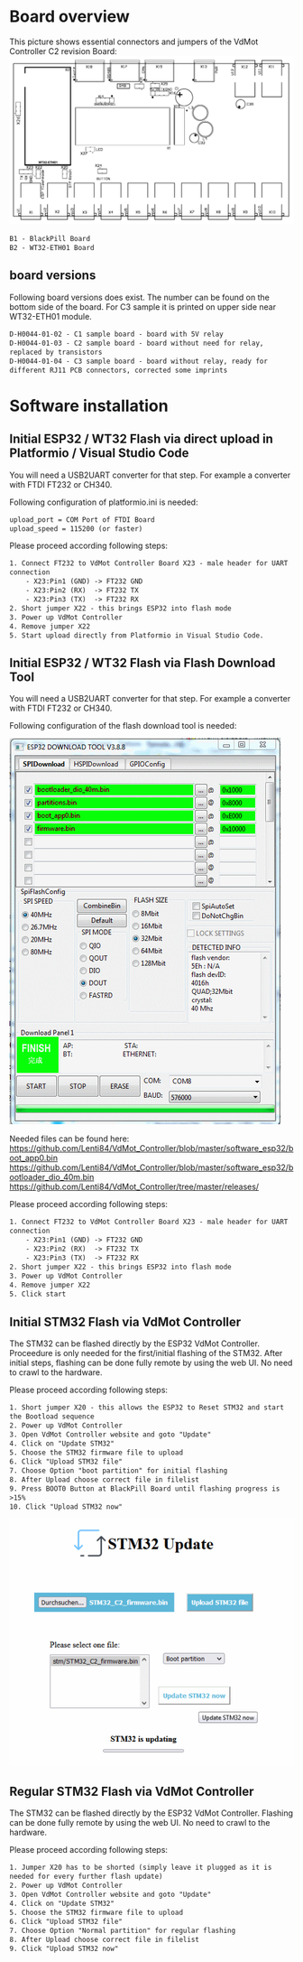 # Board overview

This picture shows essential connectors and jumpers of the VdMot Controller C2 revision Board:
![-](../hardware/tht_assembly_C2-sample.png "tht assembly drawing C2 revision")

    B1 - BlackPill Board
    B2 - WT32-ETH01 Board

## board versions
Following board versions does exist. The number can be found on the bottom side of the board. For C3 sample it is printed on upper side near WT32-ETH01 module.

    D-H0044-01-02 - C1 sample board - board with 5V relay
    D-H0044-01-03 - C2 sample board - board without need for relay, replaced by transistors
    D-H0044-01-04 - C3 sample board - board without relay, ready for different RJ11 PCB connectors, corrected some imprints

# Software installation
## Initial ESP32 / WT32 Flash via direct upload in Platformio / Visual Studio Code
You will need a USB2UART converter for that step. For example a converter with FTDI FT232 or CH340.

Following configuration of platformio.ini is needed:

    upload_port = COM Port of FTDI Board
    upload_speed = 115200 (or faster)
    
    
Please proceed according following steps:

    1. Connect FT232 to VdMot Controller Board X23 - male header for UART connection
        - X23:Pin1 (GND) -> FT232 GND 
        - X23:Pin2 (RX)  -> FT232 TX 
        - X23:Pin3 (TX)  -> FT232 RX 
    2. Short jumper X22 - this brings ESP32 into flash mode
    3. Power up VdMot Controller
    4. Remove jumper X22
    5. Start upload directly from Platformio in Visual Studio Code.



## Initial ESP32 / WT32 Flash via Flash Download Tool
You will need a USB2UART converter for that step. For example a converter with FTDI FT232 or CH340.

Following configuration of the flash download tool is needed:

![-](./esp32_flash_download_tool_config.png "ESP32 Flash Download Tool Configuration")

Needed files can be found here:<br>
https://github.com/Lenti84/VdMot_Controller/blob/master/software_esp32/boot_app0.bin<br>
https://github.com/Lenti84/VdMot_Controller/blob/master/software_esp32/bootloader_dio_40m.bin<br>
https://github.com/Lenti84/VdMot_Controller/tree/master/releases/
    
Please proceed according following steps:

    1. Connect FT232 to VdMot Controller Board X23 - male header for UART connection
        - X23:Pin1 (GND) -> FT232 GND 
        - X23:Pin2 (RX)  -> FT232 TX 
        - X23:Pin3 (TX)  -> FT232 RX 
    2. Short jumper X22 - this brings ESP32 into flash mode
    3. Power up VdMot Controller
    4. Remove jumper X22
    5. Click start
    

## Initial STM32 Flash via VdMot Controller
The STM32 can be flashed directly by the ESP32 VdMot Controller.
Proceedure is only needed for the first/initial flashing of the STM32.
After initial steps, flashing can be done fully remote by using the web UI. No need to crawl to the hardware.

Please proceed according following steps:

    1. Short jumper X20 - this allows the ESP32 to Reset STM32 and start the Bootload sequence
    2. Power up VdMot Controller
    3. Open VdMot Controller website and goto "Update"
    4. Click on "Update STM32"
    5. Choose the STM32 firmware file to upload
    6. Click "Upload STM32 file"
    7. Choose Option "boot partition" for initial flashing
    8. After Upload choose correct file in filelist
    9. Press BOOT0 Button at BlackPill Board until flashing progress is >15%
    10. Click "Upload STM32 now"

![-](./stm32_initial_flash.png "STM32 initial flash")

## Regular STM32 Flash via VdMot Controller
The STM32 can be flashed directly by the ESP32 VdMot Controller.
Flashing can be done fully remote by using the web UI. No need to crawl to the hardware.

Please proceed according following steps:

    1. Jumper X20 has to be shorted (simply leave it plugged as it is needed for every further flash update)
    2. Power up VdMot Controller
    3. Open VdMot Controller website and goto "Update"
    4. Click on "Update STM32"
    5. Choose the STM32 firmware file to upload
    6. Click "Upload STM32 file"
    7. Choose Option "Normal partition" for regular flashing
    8. After Upload choose correct file in filelist
    9. Click "Upload STM32 now"
